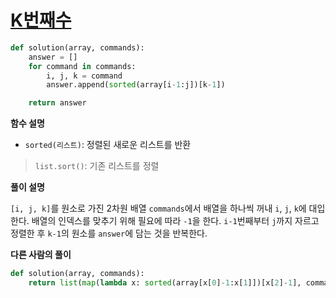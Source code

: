 # [K번째수](https://programmers.co.kr/learn/courses/30/lessons/42748)

```python
def solution(array, commands):
    answer = []
    for command in commands:
        i, j, k = command
        answer.append(sorted(array[i-1:j])[k-1])

    return answer
```

**함수 설명**

- `sorted(리스트)`: 정렬된 새로운 리스트를 반환

> `list.sort()`: 기존 리스트를 정렬

**풀이 설명**

`[i, j, k]`를 원소로 가진 2차원 배열 `commands`에서 배열을 하나씩 꺼내 `i`, `j`, `k`에 대입한다. 배열의 인덱스를 맞추기 위해 필요에 따라 `-1`을 한다. `i-1`번째부터 `j`까지 자르고 정렬한 후 `k-1`의 원소를 `answer`에 담는 것을 반복한다.

**다른 사람의 풀이**

```python
def solution(array, commands):
    return list(map(lambda x: sorted(array[x[0]-1:x[1]])[x[2]-1], commands))
```
